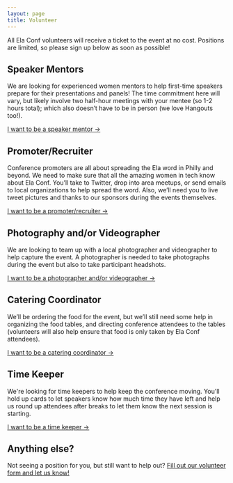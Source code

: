 ```yaml
---
layout: page
title: Volunteer
---
```



All Ela Conf volunteers will receive a ticket to the event at no cost. Positions are limited, so please sign up below as soon as possible!

## Speaker Mentors
We are looking for experienced women mentors to help first-time speakers prepare for their presentations and panels! The time commitment here will vary, but likely involve two half-hour meetings with your mentee (so 1-2 hours total); which also doesn’t have to be in person (we love Hangouts too!).

[I want to be a speaker mentor &rarr;](https://docs.google.com/forms/d/1MDbNjY1h4DCkrbrL0zmq6Gg3Q1EMpDEFn1joMIck1Zo/viewform?entry.971247222&entry.1260049317&entry.601542410&entry.648235370&entry.790087379=I+want+to+be+a+speaker+mentor+because...)

## Promoter/Recruiter
Conference promoters are all about spreading the Ela word in Philly and beyond. We need to make sure that all the amazing women in tech know about Ela Conf. You’ll take to Twitter, drop into area meetups, or send emails to local organizations to help spread the word. Also, we’ll need you to live tweet pictures and thanks to our sponsors during the events themselves.

[I want to be a promoter/recruiter &rarr;](https://docs.google.com/forms/d/1MDbNjY1h4DCkrbrL0zmq6Gg3Q1EMpDEFn1joMIck1Zo/viewform?entry.971247222&entry.1260049317&entry.601542410&entry.648235370&entry.790087379=I+want+to+be+a+promoter/recruiter+because...)

## Photography and/or Videographer
We are looking to team up with a local photographer and videographer to help capture the event. A photographer is needed to take photographs during the event but also to take participant headshots.

[I want to be a photographer and/or videographer &rarr;](https://docs.google.com/forms/d/1MDbNjY1h4DCkrbrL0zmq6Gg3Q1EMpDEFn1joMIck1Zo/viewform?entry.971247222&entry.1260049317&entry.601542410&entry.648235370&entry.790087379=I+want+to+be+a+photographer/videographer+because...)

## Catering Coordinator
We’ll be ordering the food for the event, but we’ll still need some help in organizing the food tables, and directing conference attendees to the tables (volunteers will also help ensure that food is only taken by Ela Conf attendees).

[I want to be a catering coordinator &rarr;](https://docs.google.com/forms/d/1MDbNjY1h4DCkrbrL0zmq6Gg3Q1EMpDEFn1joMIck1Zo/viewform?entry.971247222&entry.1260049317&entry.601542410&entry.648235370&entry.790087379=I+want+to+be+a+catering+coordinator+because...)

## Time Keeper

We're looking for time keepers to help keep the conference moving. You'll hold up cards to let speakers know how much time they have left and help us round up attendees after breaks to let them know the next session is starting.

[I want to be a time keeper &rarr;](https://docs.google.com/forms/d/1MDbNjY1h4DCkrbrL0zmq6Gg3Q1EMpDEFn1joMIck1Zo/viewform?entry.971247222&entry.1260049317&entry.601542410&entry.648235370&entry.790087379=I+want+to+be+a+time+keeper+because...)


## Anything else?

Not seeing a position for you, but still want to help out? [Fill out our volunteer form and let us know!](https://docs.google.com/forms/d/1MDbNjY1h4DCkrbrL0zmq6Gg3Q1EMpDEFn1joMIck1Zo/viewform)

